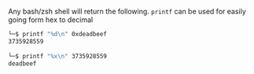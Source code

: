 Any bash/zsh shell will return the following. `printf` can be used for easily going form hex to decimal 

```sh
└─$ printf "%d\n" 0xdeadbeef        
3735928559
                                                                                                                    
└─$ printf "%x\n" 3735928559
deadbeef
```